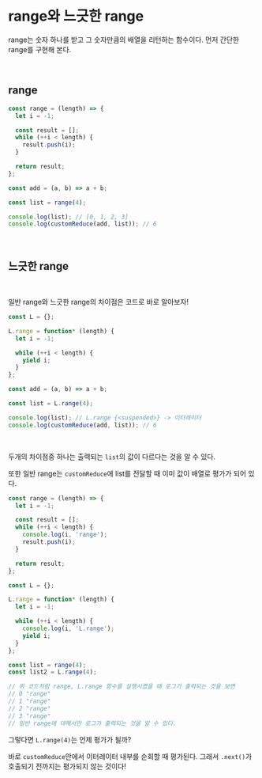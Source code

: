 # range와 느긋한 range

range는 숫자 하나를 받고 그 숫자만큼의 배열을 리턴하는 함수이다. 먼저 간단한 range를 구현해 본다.

<br>

## range

```js
const range = (length) => {
  let i = -1;

  const result = [];
  while (++i < length) {
    result.push(i);
  }

  return result;
};

const add = (a, b) => a + b;

const list = range(4);

console.log(list); // [0, 1, 2, 3]
console.log(customReduce(add, list)); // 6
```

<br>

## 느긋한 range

<br>

일반 range와 느긋한 range의 차이점은 코드로 바로 알아보자!

```js
const L = {};

L.range = function* (length) {
  let i = -1;

  while (++i < length) {
    yield i;
  }
};

const add = (a, b) => a + b;

const list = L.range(4);

console.log(list); // L.range {<suspended>} -> 이터레이터
console.log(customReduce(add, list)); // 6
```

<br>

두개의 차이점중 하나는 출력되는 `list`의 값이 다르다는 것을 알 수 있다.

또한 일반 range는 `customReduce`에 list를 전달할 때 이미 값이 배열로 평가가 되어 있다.

```js
const range = (length) => {
  let i = -1;

  const result = [];
  while (++i < length) {
    console.log(i, 'range');
    result.push(i);
  }

  return result;
};

const L = {};

L.range = function* (length) {
  let i = -1;

  while (++i < length) {
    console.log(i, 'L.range');
    yield i;
  }
};

const list = range(4);
const list2 = L.range(4);

// 위 코드처럼 range, L.range 함수를 실행시켰을 때 로그가 출력되는 것을 보면
// 0 "range"
// 1 "range"
// 2 "range"
// 3 "range"
// 일반 range에 대해서만 로그가 출력되는 것을 알 수 있다.
```

그렇다면 `L.range(4)`는 언제 평가가 될까?

바로 `customReduce`안에서 이터레이터 내부를 순회할 때 평가된다. 그래서 `.next()`가 호출되기 전까지는 평가되지 않는 것이다!
